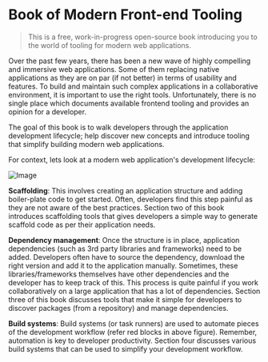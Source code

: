 # Book of Modern Front-end Tooling

> This is a free, work-in-progress open-source book introducing you to the world of tooling for modern web applications.

Over the past few years, there has been a new wave of highly compelling and immersive web applications. Some of them replacing native applications as they are on par (if not better) in terms of usability and features. To build and maintain such complex applications in a collaborative environment, it is important to use the right tools. Unfortunately, there is no single place which documents available frontend tooling and provides an opinion for a developer.

The goal of this book is to walk developers through the application development lifecycle; help discover new concepts and introduce tooling that simplify building modern web applications.

For context, lets look at a modern web application's development lifecycle:

![Image](/book-of-modern-frontend-tooling/assets/imgs/dev-workflow.svg)

**Scaffolding**: This involves creating an application structure and adding boiler-plate code to get started. Often, developers find this step painful as they are not aware of the best practices. Section two of this book introduces scaffolding tools that gives developers a simple way to generate scaffold code as per their application needs.

**Dependency management**: Once the structure is in place, application dependencies (such as 3rd party libraries and frameworks) need to be added. Developers often have to source the dependency, download the right version and add it to the application manually. Sometimes, these libraries/frameworks themselves have other dependencies and the developer has to keep track of this. This process is quite painful if you work collaboratively on a large application that has a lot of dependencies. Section three of this book discusses tools that make it simple for developers to discover packages (from a repository) and manage dependencies.

**Build systems**: Build systems (or task runners) are used to automate pieces of the development workflow (refer red blocks in above figure). Remember, automation is key to developer productivity. Section four discusses various build systems that can be used to simplify your development workflow.
